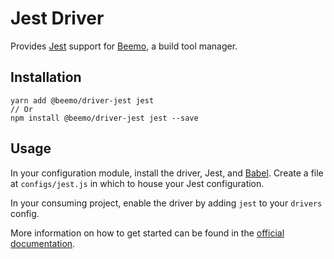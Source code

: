 # Jest Driver

Provides [Jest](https://github.com/facebook/jest) support for
[Beemo](https://github.com/milesj/beemo), a build tool manager.


## Installation

```
yarn add @beemo/driver-jest jest
// Or
npm install @beemo/driver-jest jest --save
```

## Usage

In your configuration module, install the driver, Jest, and [Babel](../driver-babel). Create a
file at `configs/jest.js` in which to house your Jest configuration.

In your consuming project, enable the driver by adding `jest` to your `drivers` config.

More information on how to get started can be found in the
[official documentation](https://github.com/milesj/beemo).
